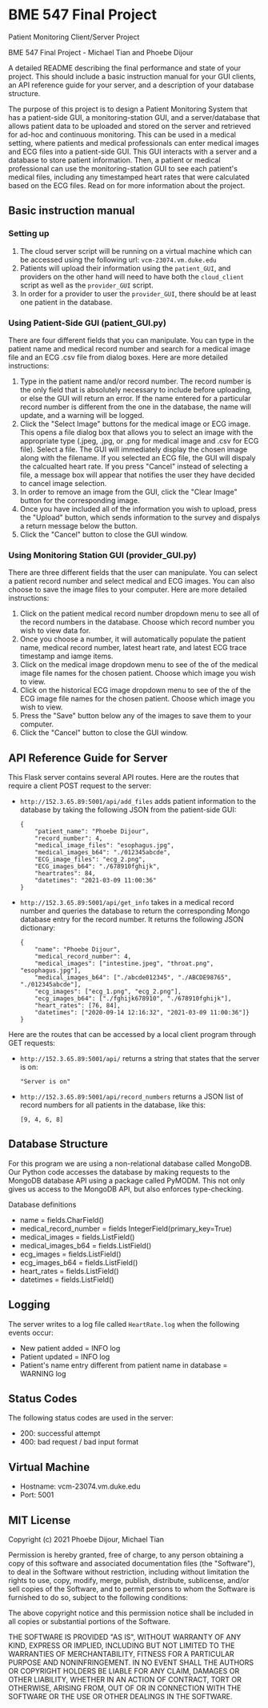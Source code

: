# BME 547 Final Project

Patient Monitoring Client/Server Project

BME 547 Final Project - Michael Tian and Phoebe Dijour

A detailed README describing the final performance and state of your project. This should include a basic instruction manual for your GUI clients, an API reference guide for your server, and a description of your database structure.

The purpose of this project is to design a Patient Monitoring System that has a patient-side GUI, a monitoring-station GUI, and a server/database that allows patient data to be uploaded and stored on the server and retrieved for ad-hoc and continuous monitoring. This can be used in a medical setting, where patients and medical professionals can enter medical images and ECG files into a patient-side GUI. This GUI interacts with a server and a database to store patient information. Then, a patient or medical professional can use the monitoring-station GUI to see each patient's medical files, including any timestamped heart rates that were calculated based on the ECG files. Read on for more information about the project.

## Basic instruction manual
### Setting up
1. The cloud server script will be running on a virtual machine which can be accessed using the following url: `vcm-23074.vm.duke.edu`
2. Patients will upload their information using the `patient_GUI`, and providers on the other hand will need to have both the `cloud_client` script as well as the `provider_GUI` script.
3. In order for a provider to user the `provider_GUI`, there should be at least one patient in the database.


### Using Patient-Side GUI (patient_GUI.py)
There are four different fields that you can manipulate. You can type in the patient name and medical record number and search for a medical image file and an ECG .csv file from dialog boxes. Here are more detailed instructions:
1. Type in the patient name and/or record number. The record number is the only field that is absolutely necessary to include before uploading, or else the GUI will return an error. If the name entered for a particular record number is different from the one in the database, the name will update, and a warning will be logged.
2. Click the "Select Image" buttons for the medical image or ECG image. This opens a file dialog box that allows you to select an image with the appropriate type (.jpeg, .jpg, or .png for medical image and .csv for ECG file). Select a file. The GUI will immediately display the chosen image along with the filename. If you selected an ECG file, the GUI will dispaly the calcualted heart rate. If you press "Cancel" instead of selecting a file, a message box will appear that notifies the user they have decided to cancel image selection.
3. In order to remove an image from the GUI, click the "Clear Image" button for the corresponding image.
4. Once you have included all of the information you wish to upload, press the "Upload" button, which sends information to the survey and dispalys a return message below the button.
5. Click the "Cancel" button to close the GUI window.


### Using Monitoring Station GUI (provider_GUI.py)
There are three different fields that the user can manipulate. You can select a patient record number and select medical and ECG images. You can also choose to save the image files to your computer. Here are more detailed instructions:
1. Click on the patient medical record number dropdown menu to see all of the record numbers in the database. Choose which record number you wish to view data for.
2. Once you choose a number, it will automatically populate the patient name, medical record number, latest heart rate, and latest ECG trace timestamp and iamge items.
3. Click on the medical image dropdown menu to see of the of the medical image file names for the chosen patient. Choose which image you wish to view.
4. Click on the historical ECG image dropdown menu to see of the of the ECG image file names for the chosen patient. Choose which image you wish to view.
5. Press the "Save" button below any of the images to save them to your computer.
6. Click the "Cancel" button to close the GUI window.


## API Reference Guide for Server
This Flask server contains several API routes. Here are the routes that require a client POST request to the server:

* `http://152.3.65.89:5001/api/add_files` adds patient information to the database by taking the following JSON from the patient-side GUI:
  ```
  {
      "patient_name": "Phoebe Dijour",
      "record_number": 4,
      "medical_image_files": "esophagus.jpg",
      "medical_images_b64": "./012345abcde",
      "ECG_image_files": "ecg_2.png",
      "ECG_images_b64": "./678910fghijk",
      "heartrates": 84,
      "datetimes": "2021-03-09 11:00:36"  
  }
  ```

* `http://152.3.65.89:5001/api/get_info` takes in a medical record number and queries the database to return the corresponding Mongo database entry for the record number. It returns the following JSON dictionary:
  ```
  {
      "name": "Phoebe Dijour",
      "medical_record_number": 4,
      "medical_images": ["intestine.jpeg", "throat.png", "esophagus.jpg"],
      "medical_images_b64": ["./abcde012345", "./ABCDE98765", "./012345abcde"],
      "ecg_images": ["ecg_1.png", "ecg_2.png"],
      "ecg_images_b64": ["./fghijk678910", "./678910fghijk"],
      "heart_rates": [76, 84],
      "datetimes": ["2020-09-14 12:16:32", "2021-03-09 11:00:36"]}
  }
  ```

Here are the routes that can be accessed by a local client program through GET requests:

* `http://152.3.65.89:5001/api/` returns a string that states that the server is on:
  ```
  "Server is on"
  ```

* `http://152.3.65.89:5001/api/record_numbers` returns a JSON list of record numbers for all patients in the database, like this:
  ```
  [9, 4, 6, 8]
  ```


## Database Structure
For this program we are using a non-relational database called MongoDB. Our Python code accesses the database by making requests to the MongoDB database API using a package called PyMODM. This not only gives us access to the MongoDB API, but also enforces type-checking.

Database definitions
* name = fields.CharField()
* medical_record_number = fields IntegerField(primary_key=True)
* medical_images = fields.ListField()
* medical_images_b64 = fields.ListField()
* ecg_images = fields.ListField()
* ecg_images_b64 = fields.ListField()
* heart_rates = fields.ListField()
* datetimes = fields.ListField()


## Logging
The server writes to a log file called `HeartRate.log` when the following events occur:

* New patient added = INFO log
* Patient updated = INFO log
* Patient's name entry different from patient name in database = WARNING log


## Status Codes
The following status codes are used in the server:
* 200: successful attempt
* 400: bad request / bad input format


## Virtual Machine
* Hostname: vcm-23074.vm.duke.edu
* Port: 5001


## MIT License

Copyright (c) 2021 Phoebe Dijour, Michael Tian

Permission is hereby granted, free of charge, to any person obtaining a copy of this software and associated documentation files (the "Software"), to deal in the Software without restriction, including without limitation the rights to use, copy, modify, merge, publish, distribute, sublicense, and/or sell copies of the Software, and to permit persons to whom the Software is furnished to do so, subject to the following conditions:

The above copyright notice and this permission notice shall be included in all copies or substantial portions of the Software.

THE SOFTWARE IS PROVIDED "AS IS", WITHOUT WARRANTY OF ANY KIND, EXPRESS OR IMPLIED, INCLUDING BUT NOT LIMITED TO THE WARRANTIES OF MERCHANTABILITY, FITNESS FOR A PARTICULAR PURPOSE AND NONINFRINGEMENT. IN NO EVENT SHALL THE AUTHORS OR COPYRIGHT HOLDERS BE LIABLE FOR ANY CLAIM, DAMAGES OR OTHER LIABILITY, WHETHER IN AN ACTION OF CONTRACT, TORT OR OTHERWISE, ARISING FROM, OUT OF OR IN CONNECTION WITH THE SOFTWARE OR THE USE OR OTHER DEALINGS IN THE SOFTWARE.